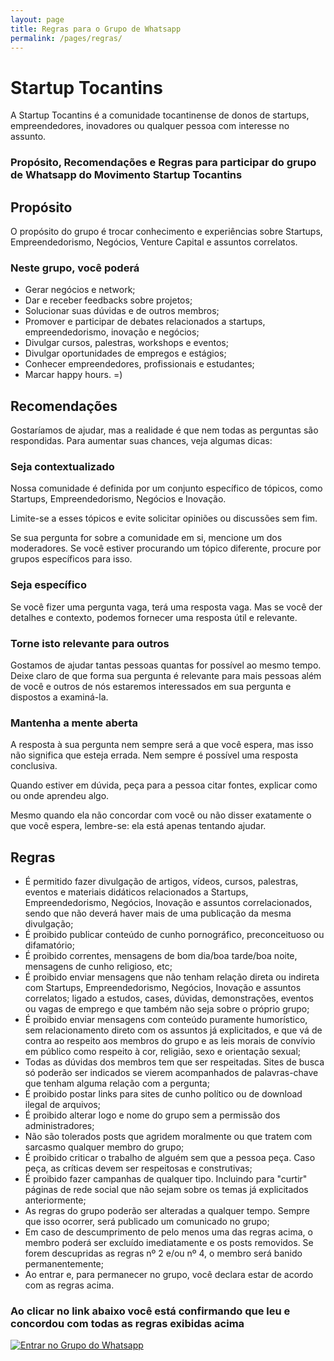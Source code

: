 ```yaml
---
layout: page
title: Regras para o Grupo de Whatsapp
permalink: /pages/regras/
---
```



# Startup Tocantins

A Startup Tocantins é a comunidade tocantinense de donos de startups, empreendedores, inovadores ou qualquer pessoa com interesse no assunto.

### Propósito, Recomendações e Regras para participar do grupo de Whatsapp do Movimento Startup Tocantins

## Propósito

O propósito do grupo é trocar conhecimento e experiências sobre Startups, Empreendedorismo, Negócios, Venture Capital e assuntos correlatos.

### Neste grupo, você poderá

- Gerar negócios e network;
- Dar e receber feedbacks sobre projetos;
- Solucionar suas dúvidas e de outros membros;
- Promover e participar de debates relacionados a startups, empreendedorismo, inovação e negócios;
- Divulgar cursos, palestras, workshops e eventos;
- Divulgar oportunidades de empregos e estágios;
- Conhecer empreendedores, profissionais e estudantes;
- Marcar happy hours. =)

## Recomendações

Gostaríamos de ajudar, mas a realidade é que nem todas as perguntas são respondidas. Para aumentar suas chances, veja algumas dicas:

### Seja contextualizado

Nossa comunidade é definida por um conjunto específico de tópicos, como Startups, Empreendedorismo, Negócios e Inovação.

Limite-se a esses tópicos e evite solicitar opiniões ou discussões sem fim.

Se sua pergunta for sobre a comunidade em si, mencione um dos moderadores. Se você estiver procurando um tópico diferente, procure por grupos específicos para isso.

### Seja específico

Se você fizer uma pergunta vaga, terá uma resposta vaga. Mas se você der detalhes e contexto, podemos fornecer uma resposta útil e relevante.

### Torne isto relevante para outros

Gostamos de ajudar tantas pessoas quantas for possível ao mesmo tempo. Deixe claro de que forma sua pergunta é relevante para mais pessoas além de você e outros de nós estaremos interessados em sua pergunta e dispostos a examiná-la.

### Mantenha a mente aberta

A resposta à sua pergunta nem sempre será a que você espera, mas isso não significa que esteja errada. Nem sempre é possível uma resposta conclusiva.

Quando estiver em dúvida, peça para a pessoa citar fontes, explicar como ou onde aprendeu algo.

Mesmo quando ela não concordar com você ou não disser exatamente o que você espera, lembre-se: ela está apenas tentando ajudar.

## Regras

- É permitido fazer divulgação de artigos, vídeos, cursos, palestras, eventos e materiais didáticos relacionados a Startups, Empreendedorismo, Negócios, Inovação e assuntos correlacionados, sendo que não deverá haver mais de uma publicação da mesma divulgação;
- É proibido publicar conteúdo de cunho pornográfico, preconceituoso ou difamatório;
- É proibido correntes, mensagens de bom dia/boa tarde/boa noite, mensagens de cunho religioso, etc;
- É proibido enviar mensagens que não tenham relação direta ou indireta com Startups, Empreendedorismo, Negócios, Inovação e assuntos correlatos; ligado a estudos, cases, dúvidas, demonstrações, eventos ou vagas de emprego e que também não seja sobre o próprio grupo;
- É proibido enviar mensagens com conteúdo puramente humorístico, sem relacionamento direto com os assuntos já explicitados, e que vá de contra ao respeito aos membros do grupo e as leis morais de convívio em público como respeito à cor, religião, sexo e orientação sexual;
- Todas as dúvidas dos membros tem que ser respeitadas. Sites de busca só poderão ser indicados se vierem acompanhados de palavras-chave que tenham alguma relação com a pergunta;
- É proibido postar links para sites de cunho político ou de download ilegal de arquivos;
- É proibido alterar logo e nome do grupo sem a permissão dos administradores;
- Não são tolerados posts que agridem moralmente ou que tratem com sarcasmo qualquer membro do grupo;
- É proibido criticar o trabalho de alguém sem que a pessoa peça. Caso peça, as críticas devem ser respeitosas e construtivas;
- É proibido fazer campanhas de qualquer tipo. Incluindo para "curtir" páginas de rede social que não sejam sobre os temas já explicitados anteriormente;
- As regras do grupo poderão ser alteradas a qualquer tempo. Sempre que isso ocorrer, será publicado um comunicado no grupo;
- Em caso de descumprimento de pelo menos uma das regras acima, o membro poderá ser excluído imediatamente e os posts removidos. Se forem descupridas as regras nº 2 e/ou nº 4, o membro será banido permanentemente;
- Ao entrar e, para permanecer no grupo, você declara estar de acordo com as regras acima.

### Ao clicar no link abaixo você está confirmando que leu e concordou com todas as regras exibidas acima

[![Entrar no Grupo do Whatsapp](/img/whatsapp-button.png)](http://bit.ly/3JsTJdo)
